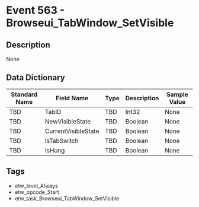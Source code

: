 # Event 563 - Browseui_TabWindow_SetVisible

## Description
None

## Data Dictionary
|Standard Name|Field Name|Type|Description|Sample Value|
|---|---|---|---|---|
|TBD|TabID|TBD|Int32|None|None|
|TBD|NewVisibleState|TBD|Boolean|None|None|
|TBD|CurrentVisibleState|TBD|Boolean|None|None|
|TBD|IsTabSwitch|TBD|Boolean|None|None|
|TBD|IsHung|TBD|Boolean|None|None|

## Tags
* etw_level_Always
* etw_opcode_Start
* etw_task_Browseui_TabWindow_SetVisible